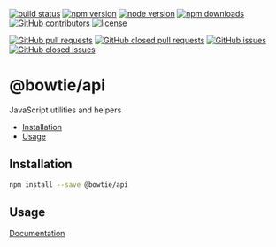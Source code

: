 [![build status](https://img.shields.io/travis/bowtie-co/node-api.svg?style=flat-square)](https://travis-ci.org/bowtie-co/node-api)
[![npm version](https://img.shields.io/npm/v/@bowtie/api.svg?style=flat-square)](https://www.npmjs.com/package/@bowtie/api)
[![node version](https://img.shields.io/node/v/@bowtie/api.svg?style=flat-square)](https://nodejs.org)
[![npm downloads](https://img.shields.io/npm/dt/@bowtie/api.svg?style=flat-square)](https://www.npmjs.com/package/@bowtie/api)
[![GitHub contributors](https://img.shields.io/github/contributors/bowtie-co/node-api.svg?style=flat-square)](https://github.com/bowtie-co/node-api/graphs/contributors)
[![license](https://img.shields.io/npm/l/@bowtie/api.svg?style=flat-square)](https://github.com/bowtie-co/node-api/blob/master/LICENSE)

[![GitHub pull requests](https://img.shields.io/github/issues-pr/bowtie-co/node-api.svg?style=flat-square)](https://github.com/bowtie-co/node-api/pulls)
[![GitHub closed pull requests](https://img.shields.io/github/issues-pr-closed/bowtie-co/node-api.svg?style=flat-square)](https://github.com/bowtie-co/node-api/pulls?utf8=%E2%9C%93&q=is%3Apr+is%3Aclosed+)
[![GitHub issues](https://img.shields.io/github/issues/bowtie-co/node-api.svg?style=flat-square)](https://github.com/bowtie-co/node-api/issues)
[![GitHub closed issues](https://img.shields.io/github/issues-closed/bowtie-co/node-api.svg?style=flat-square)](https://github.com/bowtie-co/node-api/issues?utf8=%E2%9C%93&q=is%3Aissue+is%3Aclosed+)

# @bowtie/api
JavaScript utilities and helpers

- [Installation](#installation)
- [Usage](#usage)

## Installation

```bash
npm install --save @bowtie/api
```

## Usage

[Documentation](https://bowtie-co.github.io/node-api)
